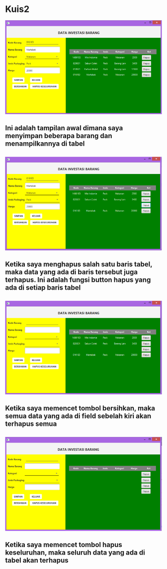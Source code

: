 # Kuis2

![alt text](src/kuis2/1.PNG)
## Ini adalah tampilan awal dimana saya menyimpan beberapa barang dan menampilkannya di tabel
##
![alt text](src/kuis2/2.PNG)
## Ketika saya menghapus salah satu baris tabel, maka data yang ada di baris tersebut juga terhapus. Ini adalah fungsi button hapus yang ada di setiap baris tabel
##
![alt text](src/kuis2/3.PNG)
## Ketika saya memencet tombol bersihkan, maka semua data yang ada di field sebelah kiri akan terhapus semua
##
![alt text](src/kuis2/4.PNG)
## Ketika saya memencet tombol hapus keseluruhan, maka seluruh data yang ada di tabel akan terhapus
